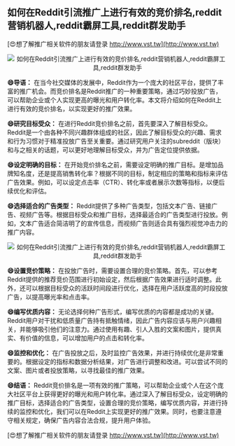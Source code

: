 ## **如何在Reddit引流推广上进行有效的竞价排名,reddit营销机器人,reddit霸屏工具,reddit群发助手**

[😍想了解推广相关软件的朋友请登录 http://www.vst.tw](http://www.vst.tw)

 <center><img src="https://vst.tw/MP4/tuiguang/png/2.png" alt="如何在Reddit引流推广上进行有效的竞价排名,reddit营销机器人,reddit霸屏工具,reddit群发助手"></center>

**😄导语：**
在当今社交媒体的发展中，Reddit作为一个庞大的社区平台，提供了丰富的推广机会。而竞价排名是Reddit推广的一种重要策略，通过巧妙投放广告，可以帮助企业或个人实现更高的曝光和用户转化率。本文将介绍如何在Reddit上进行有效的竞价排名，以实现更好的推广效果。

**😄研究目标受众：**
在进行Reddit竞价排名之前，首先要深入了解目标受众。Reddit是一个由各种不同兴趣群体组成的社区，因此了解目标受众的兴趣、需求和行为习惯对于精准投放广告至关重要。通过研究用户关注的subreddit（版块）和与之相关的话题，可以更好地理解目标受众，并为广告定位提供依据。

**😄设定明确的目标：**
在开始竞价排名之前，需要设定明确的推广目标。是增加品牌知名度，还是提高销售转化率？根据不同的目标，制定相应的策略和指标来评估广告效果。例如，可以设定点击率（CTR）、转化率或者展示次数等指标，以便后续优化和评估。

**😄选择适合的广告类型：**
Reddit提供了多种广告类型，包括文本广告、链接广告、视频广告等。根据目标受众和推广目标，选择最适合的广告类型进行投放。例如，文本广告适合简洁明了的宣传信息，而视频广告则适合具有强烈视觉冲击力的推广内容。

 <center><img src="https://vst.tw/MP4/tuiguang/png/4.png" alt="如何在Reddit引流推广上进行有效的竞价排名,reddit营销机器人,reddit霸屏工具,reddit群发助手"></center>

**😄设置竞价策略：**
在投放广告时，需要设置合理的竞价策略。首先，可以参考Reddit提供的推荐竞价范围进行初始设定，然后根据广告效果进行适时调整。此外，还可以根据目标受众的活跃时间段进行优化，选择在用户活跃度高的时段投放广告，以提高曝光率和点击率。

**😄编写优质内容：**
无论选择何种广告形式，编写优质的内容都是成功的关键。Reddit用户对干扰和低质量广告持有抵触情绪，因此广告内容应该与用户兴趣相关，并能够吸引他们的注意力。通过使用有趣、引人入胜的文案和图片，提供真实、有价值的信息，可以增加用户的点击和转化率。

**😄监控和优化：**
在广告投放之后，及时监控广告效果，并进行持续优化是非常重要的。根据设定的指标和数据分析结果，对广告进行调整和改进。可以尝试不同的文案、图片或者投放策略，以寻找最佳的推广效果。

**😄结语：**
Reddit竞价排名是一项有效的推广策略，可以帮助企业或个人在这个庞大社区平台上获得更好的曝光和用户转化率。通过深入了解目标受众，设定明确的推广目标，选择适合的广告类型，设置合理的竞价策略，编写优质内容，并进行持续的监控和优化，我们可以在Reddit上实现更好的推广效果。同时，也要注意遵守相关规定，确保广告内容合法合规，提升用户体验。

[😍想了解推广相关软件的朋友请登录 http://www.vst.tw](http://www.vst.tw)



